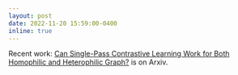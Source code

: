 ```yaml
---
layout: post
date: 2022-11-20 15:59:00-0400
inline: true
---
```

Recent work: <a href="https://arxiv.org/pdf/2211.10890.pdf" target = "_blank">Can Single-Pass Contrastive Learning Work for Both Homophilic and Heterophilic Graph?</a> is on Arxiv.